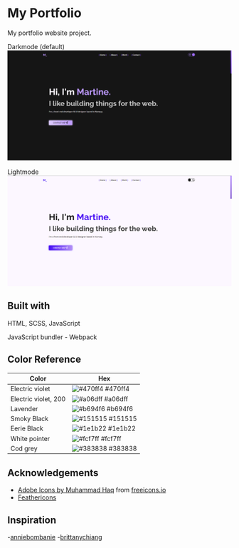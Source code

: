 # My Portfolio

My portfolio website project.

Darkmode (default)
![](./darkmode.png)

Lightmode
![](./lightmode.png)

## Built with

HTML, SCSS, JavaScript

JavaScript bundler - Webpack

## Color Reference

| Color                | Hex                                                              |
| -------------------- | ---------------------------------------------------------------- |
| Electric violet      | ![#470ff4](https://via.placeholder.com/10/470ff4?text=+) #470ff4 |
| Electric violet, 200 | ![#a06dff](https://via.placeholder.com/10/a06dff?text=+) #a06dff |
| Lavender             | ![#b694f6](https://via.placeholder.com/10/b694f6?text=+) #b694f6 |
| Smoky Black          | ![#151515](https://via.placeholder.com/10/151515?text=+) #151515 |
| Eerie Black          | ![#1e1b22](https://via.placeholder.com/10/1e1b22?text=+) #1e1b22 |
| White pointer        | ![#fcf7ff](https://via.placeholder.com/10/fcf7ff?text=+) #fcf7ff |
| Cod grey             | ![#383838](https://via.placeholder.com/10/383838?text=+) #383838 |

## Acknowledgements

- [Adobe Icons by Muhammad Haq](https://freeicons.io/profile/823) from [freeicons.io](https://freeicons.io)
- [Feathericons](https://github.com/feathericons/feather#feather)

## Inspiration

-[anniebombanie](https://anniebombanie.com/) -[brittanychiang](https://brittanychiang.com/)
